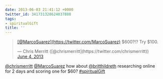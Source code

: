 ```yaml
---
date: 2013-06-03 21:41:12 +0000
twitter_id: 341731328624037888
tags:
- spiritualGift
title: ''
---
```


<blockquote class="twitter-tweet"><p lang="und" dir="ltr"><a href="https://twitter.com/MarcoSuarez?ref_src=twsrc%5Etfw">[@MarcoSuarez](https://twitter.com/MarcoSuarez)</a> $600?!? Try $100.</p>&mdash; Chris Merritt ([@chrismerritt](https://twitter.com/chrismerritt)) <a href="https://twitter.com/chrismerritt/status/341729581033730048?ref_src=twsrc%5Etfw">June 4, 2013</a></blockquote>
<script async src="https://platform.twitter.com/widgets.js" charset="utf-8"></script>

[@chrismerritt](https://twitter.com/chrismerritt) [@MarcoSuarez](https://twitter.com/MarcoSuarez) how about [@britthildreth](https://twitter.com/britthildreth) researching online for 2 days and scoring one for $60? [#spiritualGift](https://twitter.com/hashtag/spiritualGift)
